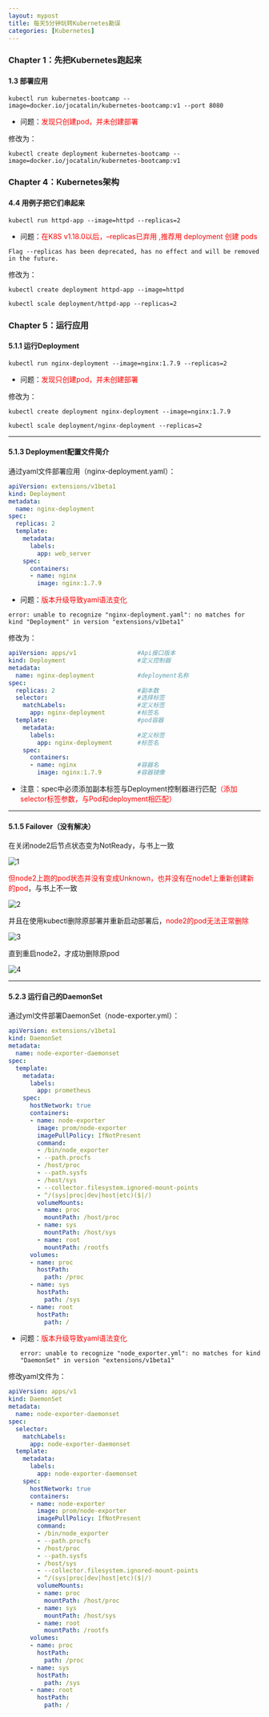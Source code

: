 ```yaml
---
layout: mypost
title: 每天5分钟玩转Kubernetes勘误
categories: [Kubernetes]
---
```


### Chapter 1：先把Kubernetes跑起来

#### 1.3 部署应用

```shell
kubectl run kubernetes-bootcamp --image=docker.io/jocatalin/kubernetes-bootcamp:v1 --port 8080
```

* 问题：<font color=red>发现只创建pod，并未创建部署</font>

  

修改为：

```shell
kubectl create deployment kubernetes-bootcamp --image=docker.io/jocatalin/kubernetes-bootcamp:v1
```



### Chapter 4：Kubernetes架构

#### 4.4 用例子把它们串起来

```shell
kubectl run httpd-app --image=httpd --replicas=2
```

* 问题：<font color=red>在K8S v1.18.0以后，–replicas已弃用 ,推荐用 deployment 创建 pods</font>

```shell
Flag --replicas has been deprecated, has no effect and will be removed in the future.
```



修改为：

```shell
kubectl create deployment httpd-app --image=httpd

kubectl scale deployment/httpd-app --replicas=2
```



### Chapter 5：运行应用

#### 5.1.1 运行Deployment

```shell
kubectl run nginx-deployment --image=nginx:1.7.9 --replicas=2
```

* 问题：<font color=red>发现只创建pod，并未创建部署</font>



修改为：

```shell
kubectl create deployment nginx-deployment --image=nginx:1.7.9

kubectl scale deployment/nginx-deployment --replicas=2
```



---

#### 5.1.3 Deployment配置文件简介

通过yaml文件部署应用（nginx-deployment.yaml）：

```yaml
apiVersion: extensions/v1beta1
kind: Deployment
metadata:
  name: nginx-deployment
spec:
  replicas: 2
  template:
    metadata:
      labels:
        app: web_server
    spec:
      containers:
      - name: nginx
        image: nginx:1.7.9
```

* 问题：<font color=red>版本升级导致yaml语法变化</font>

```shell
error: unable to recognize "nginx-deployment.yaml": no matches for kind "Deployment" in version "extensions/v1beta1"
```



修改为：

```yaml
apiVersion: apps/v1                 #Api接口版本
kind: Deployment                    #定义控制器
metadata:
  name: nginx-deployment            #deployment名称
spec:
  replicas: 2                       #副本数
  selector:                         #选择标签
    matchLabels:                    #定义标签
      app: nginx-deployment         #标签名 
  template:                         #pod容器
    metadata:
      labels:                       #定义标签
        app: nginx-deployment       #标签名
    spec:
      containers:
      - name: nginx                 #容器名
        image: nginx:1.7.9          #容器镜像
```

* 注意：spec中必须添加副本标签与Deployment控制器进行匹配<font color=red>（添加selector标签参数，与Pod和deployment相匹配）</font>



---

#### 5.1.5 Failover（没有解决）

在关闭node2后节点状态变为NotReady，与书上一致

![1](1.png)



<font color=red>但node2上跑的pod状态并没有变成Unknown，也并没有在node1上重新创建新的pod</font>，与书上不一致

![2](2.png)



并且在使用kubectl删除原部署并重新启动部署后，<font color=red>node2的pod无法正常删除</font>

![3](3.png)



直到重启node2，才成功删除原pod

![4](4.png)



---

#### 5.2.3 运行自己的DaemonSet

通过yml文件部署DaemonSet（node-exporter.yml）：

```yaml
apiVersion: extensions/v1beta1
kind: DaemonSet
metadata:
  name: node-exporter-daemonset
spec:
  template:
    metadata:
      labels:
        app: prometheus
    spec:
      hostNetwork: true
      containers:
      - name: node-exporter
        image: prom/node-exporter
        imagePullPolicy: IfNotPresent
        command:
        - /bin/node_exporter
        - --path.procfs
        - /host/proc
        - --path.sysfs
        - /host/sys
        - --collector.filesystem.ignored-mount-points
        - ^/(sys|proc|dev|host|etc)($|/)
        volumeMounts:
        - name: proc
          mountPath: /host/proc
        - name: sys
          mountPath: /host/sys
        - name: root
          mountPath: /rootfs
      volumes:
      - name: proc
        hostPath:
          path: /proc
      - name: sys
        hostPath:
          path: /sys
      - name: root
        hostPath:
          path: /
```

* 问题：<font color=red>版本升级导致yaml语法变化</font>

  ```shell
  error: unable to recognize "node_exporter.yml": no matches for kind "DaemonSet" in version "extensions/v1beta1"
  ```



修改yaml文件为：

```yaml
apiVersion: apps/v1
kind: DaemonSet
metadata:
  name: node-exporter-daemonset
spec:
  selector:
    matchLabels:
      app: node-exporter-daemonset
  template:
    metadata:
      labels:
        app: node-exporter-daemonset
    spec:
      hostNetwork: true
      containers:
      - name: node-exporter
        image: prom/node-exporter
        imagePullPolicy: IfNotPresent
        command:
        - /bin/node_exporter
        - --path.procfs
        - /host/proc
        - --path.sysfs
        - /host/sys
        - --collector.filesystem.ignored-mount-points
        - ^/(sys|proc|dev|host|etc)($|/)
        volumeMounts:
        - name: proc
          mountPath: /host/proc
        - name: sys
          mountPath: /host/sys
        - name: root
          mountPath: /rootfs
      volumes:
      - name: proc
        hostPath:
          path: /proc
      - name: sys
        hostPath:
          path: /sys
      - name: root
        hostPath:
          path: /
```

